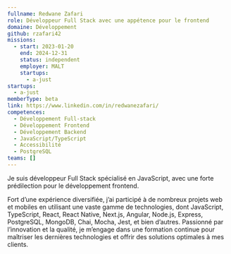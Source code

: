 ```yaml
---
fullname: Redwane Zafari
role: Développeur Full Stack avec une appétence pour le frontend
domaine: Développement
github: rzafari42
missions:
  - start: 2023-01-20
    end: 2024-12-31
    status: independent
    employer: MALT
    startups:
      - a-just
startups:
  - a-just
memberType: beta
link: https://www.linkedin.com/in/redwanezafari/
competences:
  - Développement Full-stack
  - Développement Frontend
  - Développement Backend
  - JavaScript/TypeScript
  - Accessibilité
  - PostgreSQL
teams: []
---
```

Je suis développeur Full Stack spécialisé en JavaScript, avec une forte prédilection pour le développement frontend.

Fort d’une expérience diversifiée, j’ai participé à de nombreux projets web et mobiles en utilisant une vaste gamme de technologies, dont JavaScript, TypeScript, React, React Native, Next.js, Angular, Node.js, Express, PostgreSQL, MongoDB, Chai, Mocha, Jest, et bien d’autres. Passionné par l’innovation et la qualité, je m’engage dans une formation continue pour maîtriser les dernières technologies et offrir des solutions optimales à mes clients.